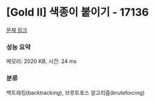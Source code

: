 # [Gold II] 색종이 붙이기 - 17136 

[문제 링크](https://www.acmicpc.net/problem/17136) 

### 성능 요약

메모리: 2020 KB, 시간: 24 ms

### 분류

백트래킹(backtracking), 브루트포스 알고리즘(bruteforcing)

